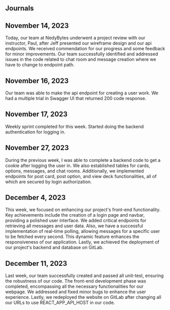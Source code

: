 ## Journals

## November 14, 2023

Today, our team at NedyBytes underwent a project review with our instructor, Paul, after Jeff presented our wireframe design and our api endpoints. We received commendation for our progress and some feedback for minor improvements. Our team successfully identified and addressed issues in the code related to chat room and message creation where we have to change to endpoint path.

## November 16, 2023

Our team was able to make the api endpoint for creating a user work. We had a multiple trial in Swagger UI that returned 200 code response.

## November 17, 2023

Weekly sprint completed for this week. Started doing the backend authentication for logging in.

## November 27, 2023

During the previous week, I was able to complete a backend code to get a cookie after logging the user in. We also established tables for cards, options, messages, and chat rooms. Additionally, we implemented endpoints for post card, post option, and view deck functionalities, all of which are secured by login authorization.

## December 4, 2023

This week, we focused on enhancing our project's front-end functionality. Key achievements include the creation of a login page and navbar, providing a polished user interface. We added critical endpoints for retrieving all messages and user data. Also, we have a successful implementation of real-time polling, allowing messages for a specific user to be fetched every second. This dynamic feature enhances the responsiveness of our application. Lastly, we achieved the deployment of our project's backend and database on GitLab.

## December 11, 2023

Last week, our team successfully created and passed all unit-test, ensuring the robustness of our code. The front-end development phase was completed, encompassing all the necessary functionalities for our webpage. We addressed and fixed minor bugs to enhance the user experience. Lastly, we redeployed the website on GitLab after changing all our URLs to use REACT_APP_API_HOST in our code.
